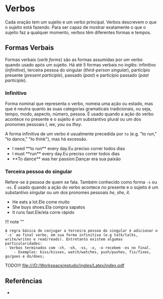 # Verbos

Cada oração tem um sujeito e um verbo principal. Verbos descrevem o que o sujeito está fazendo. Para ser capaz de mostrar exatamente o que o sujeito faz a qualquer momento, verbos têm diferentes formas e tempos.

## Formas Verbais 

Formas verbais (*verb forms*) são as formas assumidas por um verbo quando usado após um sujeito. Há até 5 formas verbais no inglês: infinitivo (*infinitive*), terceira pessoa do singular (*third-person singular*), particípio presente (*present participle*), passado (*past*) e particípio passado (*past participle*).

### Infinitivo

Forma nominal que representa o verbo, nomeia uma ação ou estado, mas que é neutra quanto às suas categorias gramaticais tradicionais, ou seja, tempo, modo, aspecto, número,
pessoa. É usado quando a ação do verbo acontece no presente e o sujeito é um substantivo plural ou um dos pronomes pessoais *I*, *we*, *you* ou *they*.

A forma infinitiva de um verbo é usualmente precedida por `to` (e.g. "to run," "to dance," "to think"), mas há excessão.

- <div class="tooltip">I need **to run** every day.<span>Eu preciso correr todos dias</span></div>
- <div class="tooltip">I must **run** every day.<span>Eu preciso correr todos dias</span></div>
- <div class="tooltip">**To dance** was her passion.<span>Dançar era sua paixão</span></div>

### Terceira pessoa do singular

Refere-se à pessoa de quem se fala. Também conhecido como forma `-s` ou `-es`. É usado quando a ação do verbo acontece no presente e o sujeito é um substantivo singular ou um dos pronomes pessoais *he*, *she*, *it*.

- <div class="tooltip">He eats a lot.<span>Ele come muito</span></div>
- <div class="tooltip">She buys shoes.<span>Ela compra sapatos</span></div>
- <div class="tooltip">It runs fast.<span>Ele/ela corre rápido</span></div>

!!! note ""

    A regra básica de conjugar a terceira pessoa do singular é adicionar o `-s` ao final verbo, em sua forma infinitiva (e.g talk/talks, write/writes e read/reads). Entretanto existem algumas particularidades:
    - Verbos terminados com -ch, -sh, -ss, -x, -o recebem -es no final.
        - Exemplos: kiss/kisses, watch/watches, push/pushes, fix/fixes, go/goes e do/does;

TODO!!! <file:///D:/Workspace/estudo/ingles/Latex/index.pdf>

## Referências

- 
